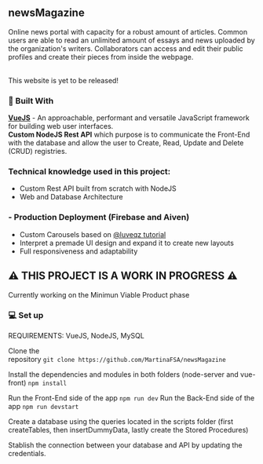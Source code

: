## newsMagazine
Online news portal with capacity for a robust amount of articles. Common users are able to read an unlimited amount of essays and news uploaded by the organization's writers. Collaborators can access and edit their public profiles and create their pieces from inside the webpage.

</br>
This website is yet to be released!
<br>

### :wrench: Built With
<b>[VueJS](https://vuejs.org/)</b> - An approachable, performant and versatile JavaScript framework for building web user interfaces.
<br>
<b>Custom NodeJS Rest API</b> which purpose is to communicate the Front-End with the database and allow the user to Create, Read, Update and Delete (CRUD) registries.

### Technical knowledge used in this project:
- Custom Rest API built from scratch with NodeJS
- Web and Database Architecture
### - Production Deployment (Firebase and Aiven)
- Custom Carousels based on [@luveqz tutorial](https://dev.to/luvejo/how-to-build-a-carousel-from-scratch-using-vue-js-4ki0)
- Interpret a premade UI design and expand it to create new layouts
- Full responsiveness and adaptability


##  :warning: THIS PROJECT IS A WORK IN PROGRESS :warning:
Currently working on the Minimun Viable Product phase

### :computer: Set up
REQUIREMENTS: VueJS, NodeJS, MySQL


 Clone the repository ``git clone https://github.com/MartinaFSA/newsMagazine``

 Install the dependencies and modules in both folders (node-server and vue-front) ``npm install``

 Run the Front-End side of the app ``npm run dev``
 Run the Back-End side of the app ``npm run devstart``

 Create a database using the queries located in the scripts folder (first createTables, then insertDummyData, lastly create the Stored Procedures)

 Stablish the connection between your database and API by updating the credentials.
